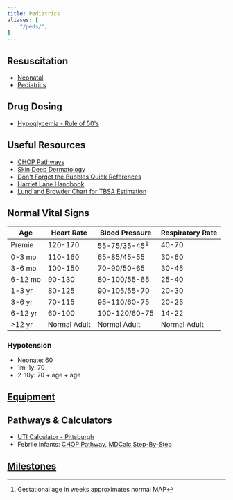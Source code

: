 ```yaml
---
title: Pediatrics
aliases: [
    "/peds/",
]
---
```


## Resuscitation

- [Neonatal](/pediatrics/neonatal)
- [Pediatrics](/pediatrics/pediatric_resuscitation)

## Drug Dosing

- [Hypoglycemia - Rule of 50's](/pediatrics/hypoglycemia)

## Useful Resources

- [CHOP Pathways](https://www.chop.edu/pathways-library/emergency)
- [Skin Deep Dermatology](https://dftbskindeep.com/)
- [Don't Forget the Bubbles Quick References](https://dontforgetthebubbles.com/quick-reference/)
- [Harriet Lane Handbook](https://www.unboundmedicine.com/harrietlane/)
- [Lund and Browder Chart for TBSA Estimation](pdfs/Lund_and_Browder_chart.pdf)

## Normal Vital Signs

| Age      | Heart Rate    | Blood Pressure  | Respiratory Rate  |
|--------- |-------------- |---------------- |------------------ |
| Premie   | 120-170       | 55-75/35-45[^1]    | 40-70             |
| 0-3 mo   | 110-160       | 65-85/45-55     | 30-60             |
| 3-6 mo   | 100-150       | 70-90/50-65     | 30-45             |
| 6-12 mo  | 90-130        | 80-100/55-65    | 25-40             |
| 1-3 yr   | 80-125        | 90-105/55-70    | 20-30             |
| 3-6 yr   | 70-115        | 95-110/60-75    | 20-25             |
| 6-12 yr  | 60-100        | 100-120/60-75   | 14-22             |
| >12 yr   | Normal Adult  | Normal Adult    | Normal Adult      |

### Hypotension

- Neonate: 60
- 1m-1y: 70
- 2-10y: 70 + age + age

## [Equipment](/pediatrics/equipment)

## Pathways & Calculators

- [UTI Calculator - Pittsburgh](https://uticalc.pitt.edu/)
- Febrile Infants: [CHOP Pathway](https://www.chop.edu/clinical-pathway/febrile-infant-emergent-evaluation-clinical-pathway), [MDCalc Step-By-Step](https://www.mdcalc.com/calc/1801/step-step-approach-febrile-infants)

## [Milestones](/pediatrics/milestones)

[^1]: Gestational age in weeks approximates normal MAP
